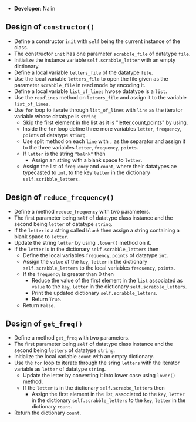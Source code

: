 - **Developer**: Nalin

## Design of `constructor()`

- Define a constructor `init` with `self` being the current instance of the class.
- The constructor `init` has one parameter `scrabble_file` of datatype `file`.
- Initialize the instance variable `self.scrabble_letter` with an empty dictionary.
- Define a local variable `letters_file` of the datatype `file`.
- Use the local variable `letters_file` to open the file given as the parameter `scrabble_file` in read mode by encoding it.
- Define a local variable `list_of_lines` hwose datatype is a `list`.
- Use the `readlines` method on `letters_file` and assign it to the variable `list_of_lines`.
- Use `for` loop to iterate through `list_of_lines` with `line` as the iterator variable whose datatype is `string`
    - Skip the first element in the list as it is "letter,count,points" by using.
    - Inside the `for` loop define three more variables `letter`, `frequency`, `points` of datatype `stinrg`.
    - Use split method on each `line` with `,` as the separator and assign it to the three variables `letter`, `frequency`, `points`.
    - If `letter` is the string `"balnk"` then
        - Assign an string with a blank space to `letter`.
    - Assign the list of `frequency` and `count`, where their datatypes ae typecasted to `int`, to the key `letter` in the  dictionary `self.scribble_letters`.


## Design of `reduce_frequency()`

- Define a method `reduce_frequency` with two parameters.
- The first parameter being `self` of datatype class instance and the second being `letter` of datatype `string`.
- If the `letter` is a string called `blank` then assign a string containing a blank space to `letter`.
- Update the string `letter` by using `.lower()` method on it.
- If the `letter` is in the dictionary `self.scrabble_letters` then
    - Define the local variables `frequency`, `points` of datatype `int`.
    - Assign the `value` of the `key`, `letter` in the dictionary `self.scrabble_letters` to the local variables `frequency`, `points`.
    - If the `frequency` is greater than 0 then
        - Reduce the value of the first element in the `list` associated as `value` to the `key`, `letter` in the dictionary `self.scrabble_letters`.
        - Print the updated dictionary `self.scrabble_letters`.
        - Return `True`.
    - Return `False`.


## Design of `get_freq()`

- Define a method `get_freq` with two parameters.
- The first parameter being `self` of datatype class instance and the second being `letters` of datatype `string`.
- Initialize the local variable `count` with an empty dictionary.
- Use the `for` loop to iterate through the sring `letters` with the iterator variable as `letter` of datatype `string`.
    - Update the letter by converting it into lower case using `lower()` method.
    - If  the `letter` is in the dictionary `self.scrabbe_letters` then
        - Assign the first element in the list, associated to the `key`, `letter` in the dictionary `self.scrabble_letters` to the `key`, `letter` in the dictionary `count`.
- Return the dictionary `count`.
